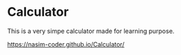 # Calculator
This is a very simpe calculator made for learning purpose.

 
https://nasim-coder.github.io/Calculator/
